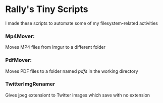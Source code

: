 <h1>Rally's Tiny Scripts</h1>
<p>I made these scripts to automate some of my filesystem-related activities</p>
<h3>Mp4Mover:</h3>
<p>Moves MP4 files from Imgur to a different folder</p>
<h3>PdfMover:</h3>
<p>Moves PDF files to a folder named <i>pdfs</i> in the working directory</p>
<h3>TwitterImgRenamer</h3>
<p>Gives jpeg extensiont to Twitter images which save with no extension</p>
